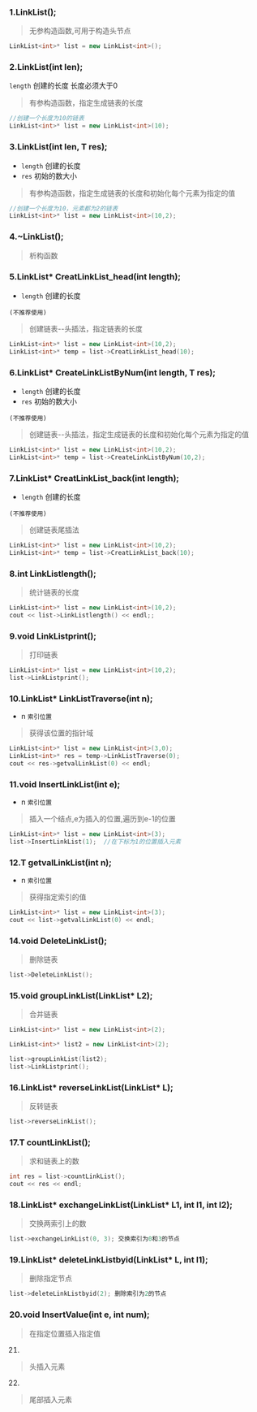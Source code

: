 ### 1.LinkList();

> 无参构造函数,可用于构造头节点

```c++
LinkList<int>* list = new LinkList<int>();
```

### 2.LinkList(int len);

`length` 创建的长度 长度必须大于0

> 有参构造函数，指定生成链表的长度 

```c++
//创建一个长度为10的链表
LinkList<int>* list = new LinkList<int>(10);
```

### 3.LinkList(int len, T res);

- `length` 创建的长度
- `res` 初始的数大小

>有参构造函数，指定生成链表的长度和初始化每个元素为指定的值

```c++
//创建一个长度为10，元素都为2的链表
LinkList<int>* list = new LinkList<int>(10,2);
```

### 4.~LinkList();

> 析构函数

### 5.LinkList* CreatLinkList_head(int length);

- `length` 创建的长度

`(不推荐使用)`

> 创建链表--头插法，指定链表的长度

```c++
LinkList<int>* list = new LinkList<int>(10,2);
LinkList<int>* temp = list->CreatLinkList_head(10);
```

### 6.LinkList* CreateLinkListByNum(int length, T res);

- `length` 创建的长度
- `res` 初始的数大小

`(不推荐使用)`

>创建链表--头插法，指定生成链表的长度和初始化每个元素为指定的值

```c++
LinkList<int>* list = new LinkList<int>(10,2);
LinkList<int>* temp = list->CreateLinkListByNum(10,2);
```

### 7.LinkList* CreatLinkList_back(int length);

- `length` 创建的长度

`(不推荐使用)`

> 创建链表尾插法

```c++
LinkList<int>* list = new LinkList<int>(10,2);
LinkList<int>* temp = list->CreatLinkList_back(10);
```

### 8.int LinkListlength();

> 统计链表的长度

```c++
LinkList<int>* list = new LinkList<int>(10,2);
cout << list->LinkListlength() << endl;;
```

### 9.void LinkListprint();

> 打印链表

```c++
LinkList<int>* list = new LinkList<int>(10,2);
list->LinkListprint();
```

### 10.LinkList* LinkListTraverse(int n);

- n `索引位置`

> 获得该位置的指针域

```c++
LinkList<int>* list = new LinkList<int>(3,0);
LinkList<int>* res = temp->LinkListTraverse(0);
cout << res->getvalLinkList(0) << endl;
```

### 11.void InsertLinkList(int e);

- n `索引位置`

> 插入一个结点,e为插入的位置,遍历到e-1的位置

```c++
LinkList<int>* list = new LinkList<int>(3); 
list->InsertLinkList(1);  //在下标为1的位置插入元素
```

### 12.T getvalLinkList(int n);

- n `索引位置`

> 获得指定索引的值

```c++
LinkList<int>* list = new LinkList<int>(3);
cout << list->getvalLinkList(0) << endl;
```

### 14.void DeleteLinkList();

> 删除链表

```c++
list->DeleteLinkList();
```

### 15.void groupLinkList(LinkList* L2);

> 合并链表

```c++
LinkList<int>* list = new LinkList<int>(2);

LinkList<int>* list2 = new LinkList<int>(2);

list->groupLinkList(list2);
list->LinkListprint();
```

### 16.LinkList* reverseLinkList(LinkList* L);

> 反转链表

```c++
list->reverseLinkList();
```

### 17.T countLinkList();

> 求和链表上的数

```c++
int res = list->countLinkList();
cout << res << endl;
```

### 18.LinkList* exchangeLinkList(LinkList* L1, int l1, int l2);

> 交换两索引上的数

```c++
list->exchangeLinkList(0, 3); 交换索引为0和3的节点
```

### 19.LinkList* deleteLinkListbyid(LinkList* L, int l1);

> 删除指定节点

```c++
list->deleteLinkListbyid(2); 删除索引为2的节点
```

### 20.void InsertValue(int e, int num);

> 在指定位置插入指定值

21.

> 头插入元素



22.

>尾部插入元素

